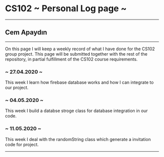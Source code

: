 # CS102 ~ Personal Log page ~
****
## Cem Apaydın
****

On this page I will keep a weekly record of what I have done for the CS102 group project. This page will be submitted together with the rest of the repository, in partial fulfillment of the CS102 course requirements.

### ~ 27.04.2020 ~
This week I learn how firebase database works and how I can integrate to our project.

### ~ 04.05.2020 ~
This week I build a databse stroge class for database integration in our code.

### ~ 11.05.2020 ~
This week I deal with the randomString class which generate a invitation code for project.

****
